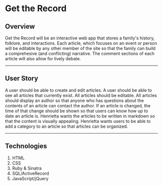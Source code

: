 #  Get the Record 

## Overview
Get the Record will be an interactive web app that stores a family's history, folklore, and interactions. Each article, which focuses on an event or person will be editable by any other member of the site so that the family can build a comprehesive (and conflicting) narrative. The comment sections of each article will also allow for lively debate.

---

## User Story
A user should be able to create and edit articles.
A user should be able to see all articles that currently exist.
All articles should be editable.
All articles should display an author so that anyone who has questions about the contents of an article can contact the author.
If an article is changed, the time of that change should be shown so that users can know how up to date an article is.
Henrietta wants the articles to be written in markdown so that the content is visually appealing.
Henrietta wants users to be able to add a category to an article so that articles can be organized.


---
## Technologies
1. HTML
2. CSS
3. Ruby & Sinatra
4. SQL/ActiveRecord
5. JavaScript/jQuery